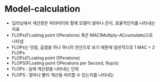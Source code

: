 # Model-calculation

* 딥러닝에서 계산량은 파라미터와 함께 모델이 얼마나 큰지, 효율적인지를 나타내는 지표
* FLOPs(FLoating point OPerations) 혹은 MAC(Multiply–ACcumulate)으로 나타냄
* FLOPs는 덧셈, 곱셈을 하나 하나의 연산으로 보기 때문에 일반적으로 1 MAC = 2 FLOPs
* FLOPs(FLoating point OPerations)
* FLOPS(FLoating point OPerations per Second, flop/s)
* FLOPs : 실제 계산량을 나타내는 단위
* FLOPS : 얼마나 빨리 계산을 처리할 수 있는지를 나타내는 
